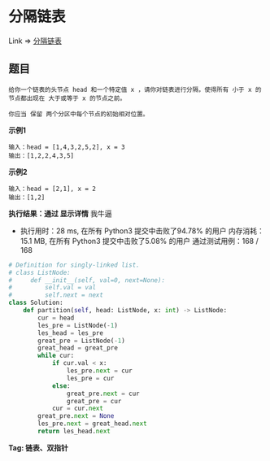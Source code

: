 # 分隔链表

Link => [分隔链表](https://leetcode-cn.com/problems/partition-list/)

## 题目

    给你一个链表的头节点 head 和一个特定值 x ，请你对链表进行分隔，使得所有 小于 x 的节点都出现在 大于或等于 x 的节点之前。

    你应当 保留 两个分区中每个节点的初始相对位置。

**示例1**

    输入：head = [1,4,3,2,5,2], x = 3
    输出：[1,2,2,4,3,5]

**示例2**

    输入：head = [2,1], x = 2
    输出：[1,2]


**执行结果：通过 显示详情**
我牛逼

- 执行用时：28 ms, 在所有 Python3 提交中击败了94.78% 的用户
内存消耗：15.1 MB, 在所有 Python3 提交中击败了5.08% 的用户
通过测试用例：168 / 168

```python
# Definition for singly-linked list.
# class ListNode:
#     def __init__(self, val=0, next=None):
#         self.val = val
#         self.next = next
class Solution:
    def partition(self, head: ListNode, x: int) -> ListNode:
        cur = head
        les_pre = ListNode(-1)
        les_head = les_pre
        great_pre = ListNode(-1)
        great_head = great_pre
        while cur:
            if cur.val < x:
                les_pre.next = cur
                les_pre = cur
            else:
                great_pre.next = cur
                great_pre = cur
            cur = cur.next
        great_pre.next = None
        les_pre.next = great_head.next
        return les_head.next
```

**Tag: 链表、双指针**
